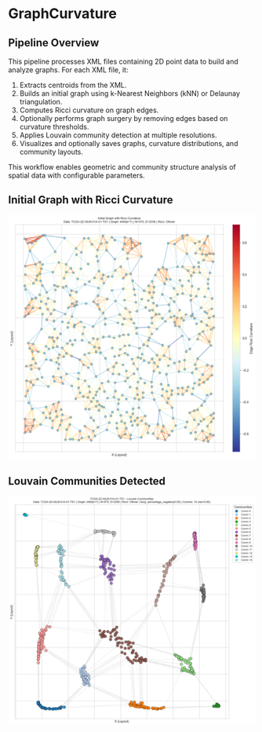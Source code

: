 # GraphCurvature


## Pipeline Overview

This pipeline processes XML files containing 2D point data to build and analyze graphs. For each XML file, it:

1. Extracts centroids from the XML.
2. Builds an initial graph using k-Nearest Neighbors (kNN) or Delaunay triangulation.
3. Computes Ricci curvature on graph edges.
4. Optionally performs graph surgery by removing edges based on curvature thresholds.
5. Applies Louvain community detection at multiple resolutions.
6. Visualizes and optionally saves graphs, curvature distributions, and community layouts.

This workflow enables geometric and community structure analysis of spatial data with configurable parameters.


## Initial Graph with Ricci Curvature
![Initial Graph](output_file/Output_TCGA-2Z-A9J9-01A-01-TS1/TCGA-2Z-A9J9-01A-01-TS1_00_initial_ricci.png)

## Louvain Communities Detected
![Louvain Communities](output_file/Output_TCGA-2Z-A9J9-01A-01-TS1/TCGA-2Z-A9J9-01A-01-TS1_kNNk7_Ollivier_Surg-percentage_negative_0p05_CommAwareL_LouvainRes_0p85.png)
